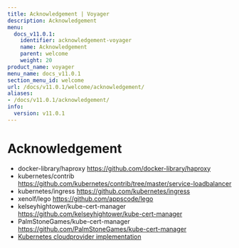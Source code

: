 ```yaml
---
title: Acknowledgement | Voyager
description: Acknowledgement
menu:
  docs_v11.0.1:
    identifier: acknowledgement-voyager
    name: Acknowledgement
    parent: welcome
    weight: 20
product_name: voyager
menu_name: docs_v11.0.1
section_menu_id: welcome
url: /docs/v11.0.1/welcome/acknowledgement/
aliases:
- /docs/v11.0.1/acknowledgement/
info:
  version: v11.0.1
---
```


# Acknowledgement

 - docker-library/haproxy https://github.com/docker-library/haproxy
 - kubernetes/contrib https://github.com/kubernetes/contrib/tree/master/service-loadbalancer
 - kubernetes/ingress https://github.com/kubernetes/ingress
 - xenolf/lego https://github.com/appscode/lego
 - kelseyhightower/kube-cert-manager https://github.com/kelseyhightower/kube-cert-manager
 - PalmStoneGames/kube-cert-manager https://github.com/PalmStoneGames/kube-cert-manager
 - [Kubernetes cloudprovider implementation](https://github.com/kubernetes/kubernetes/tree/master/pkg/cloudprovider)
